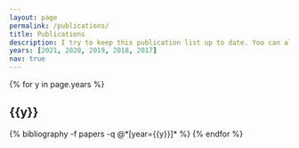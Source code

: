 ```yaml
---
layout: page
permalink: /publications/
title: Publications
description: I try to keep this publication list up to date. You can also get updates by following me on <a href="https://scholar.google.com/citations?user=obdR6FoAAAAJ&hl" target="_blank">Google Scholar</a> and <a href="https://www.researchgate.net/profile/Alan-Poulos" target="_blank">ResearchGate</a>.
years: [2021, 2020, 2019, 2018, 2017]
nav: true
---
```


<div class="publications">

{% for y in page.years %}
  <h2 class="year">{{y}}</h2>
  {% bibliography -f papers -q @*[year={{y}}]* %}
{% endfor %}

</div>
